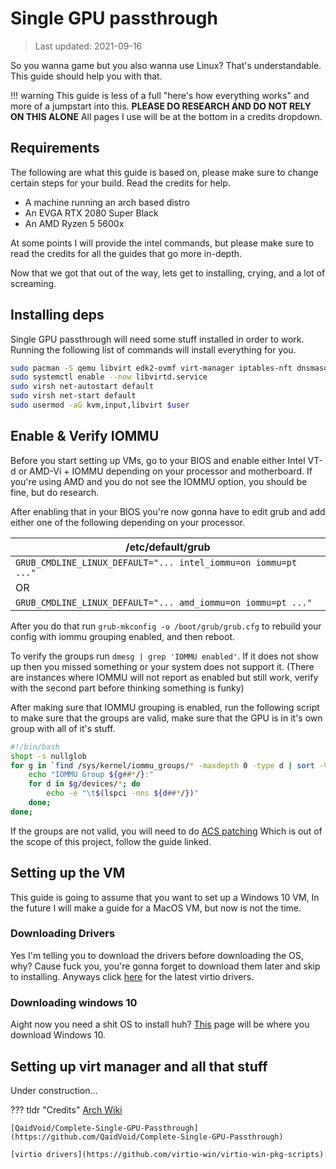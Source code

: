 # Single GPU passthrough
> Last updated: 2021-09-16

So you wanna game but you also wanna use Linux? That's understandable. This guide should help you with that.

!!! warning
    This guide is less of a full "here's how everything works" and more of a jumpstart into this. **PLEASE DO RESEARCH AND DO NOT RELY ON THIS ALONE** All pages I use will be at the bottom in a credits dropdown. 

## Requirements
The following are what this guide is based on, please make sure to change certain steps for your build. Read the credits for help.

*    A machine running an arch based distro
*    An EVGA RTX 2080 Super Black
*    An AMD Ryzen 5 5600x

At some points I will provide the intel commands, but please make sure to read the credits for all the guides that go more in-depth.

Now that we got that out of the way, lets get to installing, crying, and a lot of screaming.

## Installing deps
Single GPU passthrough will need some stuff installed in order to work. Running the following list of commands will install everything for you.

```bash
sudo pacman -S qemu libvirt edk2-ovmf virt-manager iptables-nft dnsmasq
sudo systemctl enable --now libvirtd.service
sudo virsh net-autostart default
sudo virsh net-start default
sudo usermod -aG kvm,input,libvirt $user
```

## Enable & Verify IOMMU

Before you start setting up VMs, go to your BIOS and enable either Intel VT-d or AMD-Vi + IOMMU depending on your processor and motherboard. If you're using AMD and you do not see the IOMMU option, you should be fine, but do research.

After enabling that in your BIOS you're now gonna have to edit grub and add either one of the following depending on your processor.

| /etc/default/grub |
| ----- |
| `GRUB_CMDLINE_LINUX_DEFAULT="... intel_iommu=on iommu=pt ..."` |
| OR |
| `GRUB_CMDLINE_LINUX_DEFAULT="... amd_iommu=on iommu=pt ..."` |

After you do that run `grub-mkconfig -o /boot/grub/grub.cfg` to rebuild your config with iommu grouping enabled, and then reboot.

To verify the groups run `dmesg | grep 'IOMMU enabled'`. If it does not show up then you missed something or your system does not support it. (There are instances where IOMMU will not report as enabled but still work, verify with the second part before thinking something is funky)

After making sure that IOMMU grouping is enabled, run the following script to make sure that the groups are valid, make sure that the GPU is in it's own group with all of it's stuff.

``` bash
#!/bin/bash
shopt -s nullglob
for g in `find /sys/kernel/iommu_groups/* -maxdepth 0 -type d | sort -V`; do
    echo "IOMMU Group ${g##*/}:"
    for d in $g/devices/*; do
        echo -e "\t$(lspci -nns ${d##*/})"
    done;
done;
```
If the groups are not valid, you will need to do [ACS patching](https://wiki.archlinux.org/title/PCI_passthrough_via_OVMF#Bypassing_the_IOMMU_groups_(ACS_override_patch)) Which is out of the scope of this project, follow the guide linked.

## Setting up the VM
This guide is going to assume that you want to set up a Windows 10 VM, In the future I will make a guide for a MacOS VM, but now is not the time.

### Downloading Drivers
Yes I'm telling you to download the drivers before downloading the OS, why? Cause fuck you, you're gonna forget to download them later and skip to installing. Anyways click [here](https://fedorapeople.org/groups/virt/virtio-win/direct-downloads/latest-virtio/virtio-win.iso) for the latest virtio drivers.

### Downloading windows 10
Aight now you need a shit OS to install huh? [This](https://www.microsoft.com/en-us/software-download/windows10ISO) page will be where you download Windows 10.

## Setting up virt manager and all that stuff

Under construction...

??? tldr "Credits"
    [Arch Wiki](https://wiki.archlinux.org/title/PCI_passthrough_via_OVMF)

    [QaidVoid/Complete-Single-GPU-Passthrough](https://github.com/QaidVoid/Complete-Single-GPU-Passthrough)

    [virtio drivers](https://github.com/virtio-win/virtio-win-pkg-scripts)